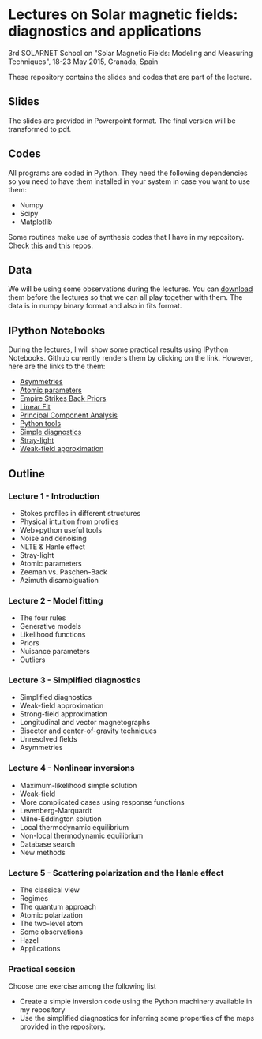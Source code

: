 # Lectures on Solar magnetic fields: diagnostics and applications
3rd SOLARNET School on "Solar Magnetic Fields: Modeling and Measuring Techniques", 18-23 May 2015, Granada, Spain

These repository contains the slides and codes that are part of the lecture.

## Slides
The slides are provided in Powerpoint format. The final version will be transformed to pdf.

## Codes
All programs are coded in Python. They need the following dependencies so you need to have them
installed in your system in case you want to use them:

* Numpy
* Scipy
* Matplotlib

Some routines make use of synthesis codes that I have in my repository. Check [this](https://github.com/aasensio/lte) and [this](https://github.com/aasensio/milne) repos.

## Data
We will be using some observations during the lectures. You can [download](https://www.dropbox.com/sh/ukawbdb7w75g5u0/AAA1I-xwr_-mVZ_5mE50a32Na?dl=0) them before
the lectures so that we can all play together with them. The data is in numpy binary format and also in fits format.

## IPython Notebooks
During the lectures, I will show some practical results using IPython Notebooks. Github currently renders them
by clicking on the link. However, here are the links to the them:

* [Asymmetries](http://nbviewer.ipython.org/github/aasensio/SolarnetGranada/blob/master/notebooks/Asymmetries.ipynb)
* [Atomic parameters](http://nbviewer.ipython.org/github/aasensio/SolarnetGranada/blob/master/notebooks/Atomic%20parameters.ipynb)
* [Empire Strikes Back Priors](http://nbviewer.ipython.org/github/aasensio/SolarnetGranada/blob/master/notebooks/Empire%20Strikes%20Back%20Priors.ipynb)
* [Linear Fit](http://nbviewer.ipython.org/github/aasensio/SolarnetGranada/blob/master/notebooks/Linear%20Fit.ipynb)
* [Principal Component Analysis](http://nbviewer.ipython.org/github/aasensio/SolarnetGranada/blob/master/notebooks/PCA.ipynb)
* [Python tools](http://nbviewer.ipython.org/github/aasensio/SolarnetGranada/blob/master/notebooks/Python%20tools.ipynb)
* [Simple diagnostics](http://nbviewer.ipython.org/github/aasensio/SolarnetGranada/blob/master/notebooks/Simple%20diagnostics.ipynb)
* [Stray-light](http://nbviewer.ipython.org/github/aasensio/SolarnetGranada/blob/master/notebooks/Stray-light.ipynb)
* [Weak-field approximation](http://nbviewer.ipython.org/github/aasensio/SolarnetGranada/blob/master/notebooks/Weak%20field%20approximation.ipynb)

## Outline

### Lecture 1 - Introduction
* Stokes profiles in different structures
* Physical intuition from profiles
* Web+python useful tools
* Noise and denoising
* NLTE & Hanle effect
* Stray-light
* Atomic parameters
* Zeeman vs. Paschen-Back
* Azimuth disambiguation

### Lecture 2 - Model fitting
* The four rules
* Generative models
* Likelihood functions
* Priors
* Nuisance parameters
* Outliers

### Lecture 3 - Simplified diagnostics
* Simplified diagnostics
* Weak-field approximation
* Strong-field approximation
* Longitudinal and vector magnetographs
* Bisector and center-of-gravity techniques
* Unresolved fields
* Asymmetries

### Lecture 4 - Nonlinear inversions
* Maximum-likelihood simple solution
* Weak-field
* More complicated cases using response functions
* Levenberg-Marquardt
* Milne-Eddington solution
* Local thermodynamic equilibrium
* Non-local thermodynamic equilibrium
* Database search
* New methods

### Lecture 5 - Scattering polarization and the Hanle effect
* The classical view
* Regimes
* The quantum approach
* Atomic polarization
* The two-level atom
* Some observations
* Hazel
* Applications

### Practical session
Choose one exercise among the following list
* Create a simple inversion code using the Python machinery available
in my repository
* Use the simplified diagnostics for inferring some properties of the
maps provided in the repository.
